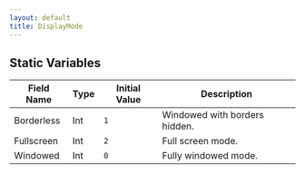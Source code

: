 ```yaml
---
layout: default
title: DisplayMode
---
```


## Static Variables

| Field Name | Type | Initial Value | Description |
| ------------ | ------ | --------------- | ------------- |
| Borderless | Int | `1` | Windowed with borders hidden. |
| Fullscreen | Int | `2` | Full screen mode. |
| Windowed | Int | `0` | Fully windowed mode. |
